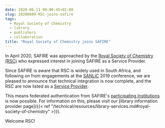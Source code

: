 ```yaml
---
date: 2020-06-11 09:00:45+02:00 
slug: 20200609-RSC-joins-safire
tags:
  - Royal Society of Chemistry
  - library
  - publishers
  - collaboration
title: "Royal Society of Chemistry joins SAFIRE"
---
```

In April 2020, SAFIRE was approached by the [Royal Society of Chemistry (RSC)](https://www.rsc.org/) who expressed interest in joining SAFIRE as a Service Provider.<!--more--> 

Since SAFIRE is aware that RSC is widely used in South Africa, and following on from engagements at the [SANLiC](https://sanlic.org.za/) 2019 conference, we are pleased to announce that technical integration is now complete, and the RSC are now listed as a [Service Provider](https://safire.ac.za/participants/sp/list/).

This means federated authentication from SAFIRE's [participating Institutions](https://safire.ac.za/participants/idp/list/) is now possible. For information on this, please visit our  [library information provider page]({{< ref "/technical/resources/library-services.md#royal-society-of-chemistry" >}}).

Welcome RSC!
